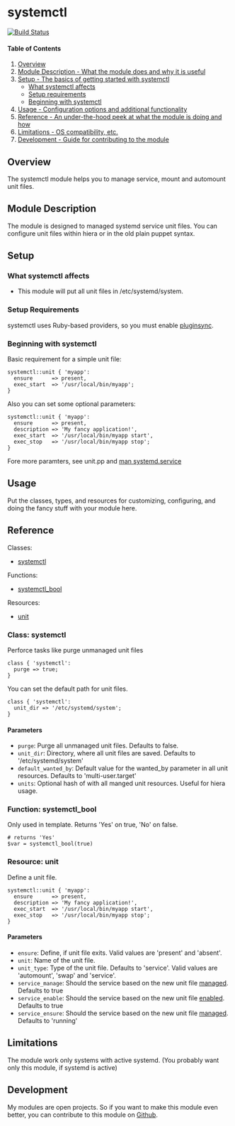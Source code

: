 # systemctl

[![Build Status](https://travis-ci.org/jkroepke/puppet-systemctl.svg?branch=master)](https://travis-ci.org/jkroepke/puppet-systemctl)

#### Table of Contents

1. [Overview](#overview)
2. [Module Description - What the module does and why it is useful](#module-description)
3. [Setup - The basics of getting started with systemctl](#setup)
    * [What systemctl affects](#what-systemctl-affects)
    * [Setup requirements](#setup-requirements)
    * [Beginning with systemctl](#beginning-with-systemctl)
4. [Usage - Configuration options and additional functionality](#usage)
5. [Reference - An under-the-hood peek at what the module is doing and how](#reference)
5. [Limitations - OS compatibility, etc.](#limitations)
6. [Development - Guide for contributing to the module](#development)

## Overview

The systemctl module helps you to manage service, mount and automount unit files. 

## Module Description

The module is designed to managed systemd service unit files. You can configure unit files within hiera or in
the old plain puppet syntax. 

## Setup

### What systemctl affects

* This module will put all unit files in /etc/systemd/system. 

### Setup Requirements

systemctl uses Ruby-based providers, so you must enable [pluginsync](http://docs.puppetlabs.com/guides/plugins_in_modules.html?_ga=1.113888711.1107955408.1439134773#enabling-pluginsync).

### Beginning with systemctl

Basic requirement for a simple unit file:

~~~puppet
systemctl::unit { 'myapp':
  ensure      => present,
  exec_start  => '/usr/local/bin/myapp';
}
~~~

Also you can set some optional parameters:
 
~~~puppet
systemctl::unit { 'myapp':
  ensure      => present,
  description => 'My fancy application!',
  exec_start  => '/usr/local/bin/myapp start',
  exec_stop   => '/usr/local/bin/myapp stop';
}
~~~


Fore more paramters, see unit.pp and [man systemd.service](http://www.freedesktop.org/software/systemd/man/systemd.service.html)

## Usage

Put the classes, types, and resources for customizing, configuring, and doing
the fancy stuff with your module here.

## Reference

Classes:
* [systemctl](class-systemctl)

Functions:
* [systemctl_bool](function-systemctl_bool)

Resources:
* [unit](resource-unit)

### Class: systemctl
Perforce tasks like purge unmanaged unit files
~~~puppet
class { 'systemctl':
  purge => true;
}
~~~

You can set the default path for unit files.
~~~puppet
class { 'systemctl':
  unit_dir => '/etc/systemd/system';
}
~~~

#### Parameters

* `purge`: Purge all unmanaged unit files. Defaults to false.
* `unit_dir`: Directory, where all unit files are saved. Defaults to '/etc/systemd/system'
* `default_wanted_by`: Default value for the wanted_by parameter in all unit resources. Defaults to 'multi-user.target'
* `units`: Optional hash of with all manged unit resources. Useful for hiera usage.

### Function: systemctl_bool
Only used in template. Returns 'Yes' on true, 'No' on false.
~~~puppet
# returns 'Yes'
$var = systemctl_bool(true)
~~~

### Resource: unit
Define a unit file.
~~~puppet
systemctl::unit { 'myapp':
  ensure      => present,
  description => 'My fancy application!',
  exec_start  => '/usr/local/bin/myapp start',
  exec_stop   => '/usr/local/bin/myapp stop';
}
~~~


#### Parameters

* `ensure`: Define, if unit file exits. Valid values are 'present' and 'absent'.
* `unit`: Name of the unit file.
* `unit_type`: Type of the unit file. Defaults to 'service'. Valid values are 'automount', 'swap' and 'service'.
* `service_manage`: Should the service based on the new unit file [managed](https://docs.puppetlabs.com/puppet/latest/reference/type.html#service). Defaults to true
* `service_enable`: Should the service based on the new unit file [enabled](https://docs.puppetlabs.com/puppet/latest/reference/type.html#service-attribute-enable). Defaults to true
* `service_ensure`: Should the service based on the new unit file [managed](https://docs.puppetlabs.com/puppet/latest/reference/type.html#service-attribute-ensure). Defaults to 'running'

## Limitations

The module work only systems with active systemd. (You probably want only this module, if systemd is active)

## Development

My modules are open projects. So if you want to make this module even better, you can contribute to this module on [Github](https://github.com/jkroepke/puppet-systemctl).
